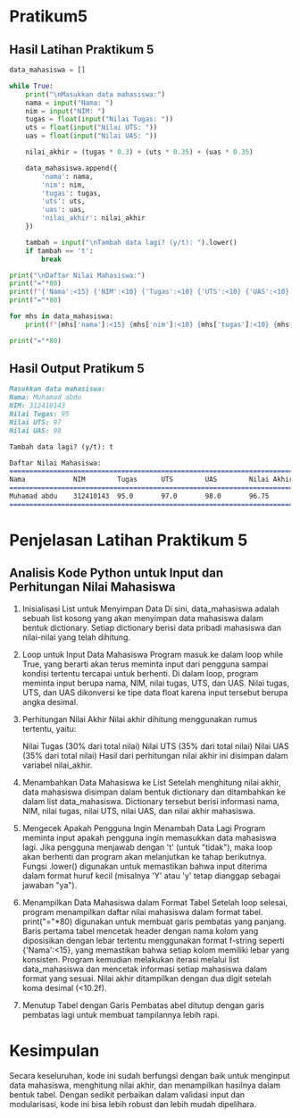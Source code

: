 # Pratikum5

## Hasil Latihan Praktikum 5 
````Python
data_mahasiswa = []

while True:
    print("\nMasukkan data mahasiswa:")
    nama = input("Nama: ")
    nim = input("NIM: ")
    tugas = float(input("Nilai Tugas: "))
    uts = float(input("Nilai UTS: "))
    uas = float(input("Nilai UAS: "))

    nilai_akhir = (tugas * 0.3) + (uts * 0.35) + (uas * 0.35)

    data_mahasiswa.append({
        'nama': nama,
        'nim': nim,
        'tugas': tugas,
        'uts': uts,
        'uas': uas,
        'nilai_akhir': nilai_akhir
    })

    tambah = input("\nTambah data lagi? (y/t): ").lower()
    if tambah == 't':
        break

print("\nDaftar Nilai Mahasiswa:")
print("="*80)
print(f"{'Nama':<15} {'NIM':<10} {'Tugas':<10} {'UTS':<10} {'UAS':<10} {'Nilai Akhir':<10}")
print("="*80)

for mhs in data_mahasiswa:
    print(f"{mhs['nama']:<15} {mhs['nim']:<10} {mhs['tugas']:<10} {mhs['uts']:<10} {mhs['uas']:<10} {mhs['nilai_akhir']:<10.2f}")

print("="*80)

````

## Hasil Output Pratikum 5
```markdown
Masukkan data mahasiswa:
Nama: Muhamad abdu
NIM: 312410143
Nilai Tugas: 95
Nilai UTS: 97
Nilai UAS: 98

Tambah data lagi? (y/t): t

Daftar Nilai Mahasiswa:
================================================================================
Nama            NIM        Tugas      UTS        UAS        Nilai Akhir
================================================================================
Muhamad abdu    312410143  95.0       97.0       98.0       96.75
================================================================================
```
# Penjelasan Latihan Praktikum 5
## Analisis Kode Python untuk Input dan Perhitungan Nilai Mahasiswa
1. Inisialisasi List untuk Menyimpan Data
   Di sini, data_mahasiswa adalah sebuah list kosong yang akan menyimpan data mahasiswa dalam bentuk dictionary.
 Setiap dictionary berisi data pribadi mahasiswa dan nilai-nilai yang telah dihitung.
2. Loop untuk Input Data Mahasiswa
   Program masuk ke dalam loop while True, yang berarti akan terus meminta input dari pengguna sampai kondisi tertentu tercapai untuk berhenti.
Di dalam loop, program meminta input berupa nama, NIM, nilai tugas, UTS, dan UAS.
Nilai tugas, UTS, dan UAS dikonversi ke tipe data float karena input tersebut berupa angka desimal.
3. Perhitungan Nilai Akhir
   Nilai akhir dihitung menggunakan rumus tertentu, yaitu:

    Nilai Tugas (30% dari total nilai)
    Nilai UTS (35% dari total nilai)
    Nilai UAS (35% dari total nilai)
Hasil dari perhitungan nilai akhir ini disimpan dalam variabel nilai_akhir.
4. Menambahkan Data Mahasiswa ke List
   Setelah menghitung nilai akhir, data mahasiswa disimpan dalam bentuk dictionary dan ditambahkan ke dalam list data_mahasiswa.
Dictionary tersebut berisi informasi nama, NIM, nilai tugas, nilai UTS, nilai UAS, dan nilai akhir mahasiswa.
5. Mengecek Apakah Pengguna Ingin Menambah Data Lagi
   Program meminta input apakah pengguna ingin memasukkan data mahasiswa lagi. Jika pengguna menjawab dengan 't' (untuk "tidak"), maka loop akan
berhenti dan program akan melanjutkan ke tahap berikutnya. Fungsi .lower() digunakan untuk memastikan bahwa input diterima
dalam format huruf kecil (misalnya 'Y' atau 'y' tetap dianggap sebagai jawaban "ya").
6. Menampilkan Data Mahasiswa dalam Format Tabel
   Setelah loop selesai, program menampilkan daftar nilai mahasiswa dalam format tabel.
print("="*80) digunakan untuk membuat garis pembatas yang panjang.
Baris pertama tabel mencetak header dengan nama kolom yang diposisikan dengan lebar tertentu menggunakan format f-string
seperti {'Nama':<15}, yang memastikan bahwa setiap kolom memiliki lebar yang konsisten.
Program kemudian melakukan iterasi melalui list data_mahasiswa dan mencetak informasi setiap mahasiswa dalam format yang sesuai.
Nilai akhir ditampilkan dengan dua digit setelah koma desimal (<10.2f).
7. Menutup Tabel dengan Garis Pembatas
   abel ditutup dengan garis pembatas lagi untuk membuat tampilannya lebih rapi.

# Kesimpulan
Secara keseluruhan, kode ini sudah berfungsi dengan baik untuk menginput data mahasiswa, menghitung nilai akhir, dan menampilkan hasilnya dalam bentuk tabel.
Dengan sedikit perbaikan dalam validasi input dan modularisasi, kode ini bisa lebih robust dan lebih mudah dipelihara.

